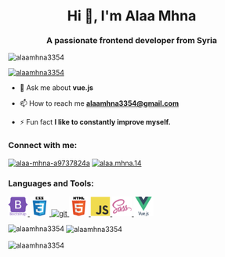 <h1 align="center">Hi 👋, I'm Alaa Mhna</h1>
<h3 align="center">A passionate frontend developer from Syria</h3>

<p align="left"> <img src="https://komarev.com/ghpvc/?username=alaamhna3354&label=Profile%20views&color=0e75b6&style=flat" alt="alaamhna3354" /> </p>

<p align="left"> <a href="https://github.com/ryo-ma/github-profile-trophy"><img src="https://github-profile-trophy.vercel.app/?username=alaamhna3354" alt="alaamhna3354" /></a> </p>

- 💬 Ask me about **vue.js**

- 📫 How to reach me **alaamhna3354@gmail.com**

- ⚡ Fun fact **I like to constantly improve myself.**

<h3 align="left">Connect with me:</h3>
<p align="left">
<a href="https://linkedin.com/in/alaa-mhna-a9737824a" target="blank"><img align="center" src="https://raw.githubusercontent.com/rahuldkjain/github-profile-readme-generator/master/src/images/icons/Social/linked-in-alt.svg" alt="alaa-mhna-a9737824a" height="30" width="40" /></a>
<a href="https://fb.com/alaa.mhna.14" target="blank"><img align="center" src="https://raw.githubusercontent.com/rahuldkjain/github-profile-readme-generator/master/src/images/icons/Social/facebook.svg" alt="alaa.mhna.14" height="30" width="40" /></a>
</p>

<h3 align="left">Languages and Tools:</h3>
<p align="left"> <a href="https://getbootstrap.com" target="_blank" rel="noreferrer"> <img src="https://raw.githubusercontent.com/devicons/devicon/master/icons/bootstrap/bootstrap-plain-wordmark.svg" alt="bootstrap" width="40" height="40"/> </a> <a href="https://www.w3schools.com/css/" target="_blank" rel="noreferrer"> <img src="https://raw.githubusercontent.com/devicons/devicon/master/icons/css3/css3-original-wordmark.svg" alt="css3" width="40" height="40"/> </a> <a href="https://git-scm.com/" target="_blank" rel="noreferrer"> <img src="https://www.vectorlogo.zone/logos/git-scm/git-scm-icon.svg" alt="git" width="40" height="40"/> </a> <a href="https://www.w3.org/html/" target="_blank" rel="noreferrer"> <img src="https://raw.githubusercontent.com/devicons/devicon/master/icons/html5/html5-original-wordmark.svg" alt="html5" width="40" height="40"/> </a> <a href="https://developer.mozilla.org/en-US/docs/Web/JavaScript" target="_blank" rel="noreferrer"> <img src="https://raw.githubusercontent.com/devicons/devicon/master/icons/javascript/javascript-original.svg" alt="javascript" width="40" height="40"/> </a> <a href="https://sass-lang.com" target="_blank" rel="noreferrer"> <img src="https://raw.githubusercontent.com/devicons/devicon/master/icons/sass/sass-original.svg" alt="sass" width="40" height="40"/> </a> <a href="https://vuejs.org/" target="_blank" rel="noreferrer"> <img src="https://raw.githubusercontent.com/devicons/devicon/master/icons/vuejs/vuejs-original-wordmark.svg" alt="vuejs" width="40" height="40"/> </a> </p>

<p><img align="left" src="https://github-readme-stats.vercel.app/api/top-langs?username=alaamhna3354&show_icons=true&locale=en&layout=compact" alt="alaamhna3354" /></p>

<p>&nbsp;<img align="center" src="https://github-readme-stats.vercel.app/api?username=alaamhna3354&show_icons=true&locale=en" alt="alaamhna3354" /></p>

<p><img align="center" src="https://github-readme-streak-stats.herokuapp.com/?user=alaamhna3354&" alt="alaamhna3354" /></p>


